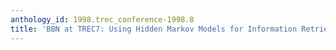 ```yaml
---
anthology_id: 1998.trec_conference-1998.8
title: 'BBN at TREC7: Using Hidden Markov Models for Information Retrieval'
---
```

